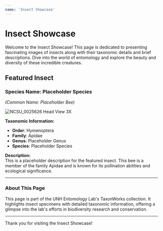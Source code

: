 ```yaml
---
name: 'Insect Showcase'
---
```


# **Insect Showcase**

Welcome to the Insect Showcase! This page is dedicated to presenting fascinating images of insects along with their taxonomic details and brief descriptions. Dive into the world of entomology and explore the beauty and diversity of these incredible creatures.

## **Featured Insect**

### **Species Name: Placeholder Species**  
*(Common Name: Placeholder Bee)*

![NCSU_0025626 Head View 3X](/src/assets/images/Insects/NCSU_0025626_Head_View_3X.jpg)

**Taxonomic Information:**  
- **Order**: Hymenoptera  
- **Family**: Apidae  
- **Genus**: Placeholder Genus  
- **Species**: Placeholder Species  

**Description:**  
This is a placeholder description for the featured insect. This bee is a member of the family Apidae and is known for its pollination abilities and ecological significance.

---

### **About This Page**
This page is part of the UNH Entomology Lab's TaxonWorks collection. It highlights insect specimens with detailed taxonomic information, offering a glimpse into the lab's efforts in biodiversity research and conservation.

---

Thank you for visiting the Insect Showcase!
